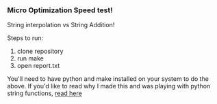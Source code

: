 ### Micro Optimization Speed test! 

String interpolation vs String Addition! 

Steps to run:

1. clone repository
2. run make
3. open report.txt

You'll need to have python and make installed on your system to do the
above. If you'd like to read why I made this and was playing with python
string functions, [read here]

[read here]:http://www.ethanjoachimeldridge.info/tech-blog/string-interpolation-vs-addition-performance
